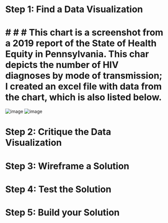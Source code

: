 # Step 1: Find a Data Visualization
# # # # This chart is a screenshot from a 2019 report of the State of Health Equity in Pennsylvania. This char depicts the number of HIV diagnoses by mode of transmission; I created an excel file with data from the chart, which is also listed below.
![image](https://user-images.githubusercontent.com/89934021/133898282-5b4a5037-1de7-4203-b181-20185e3b31e5.png)
![image](https://user-images.githubusercontent.com/89934021/133898391-1f400587-42f6-42b4-83a2-df50233b4092.png)

# Step 2: Critique the Data Visualization
# Step 3: Wireframe a Solution
# Step 4: Test the Solution
# Step 5: Build your Solution
